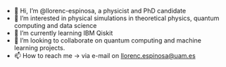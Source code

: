 - 👋 Hi, I’m @llorenc-espinosa, a physicist and PhD candidate
- 👀 I’m interested in physical simulations in theoretical physics, quantum computing and data science
- 🌱 I’m currently learning IBM Qiskit
- 💞️ I’m looking to collaborate on quantum computing and machine learning projects.
- 📫 How to reach me -> via e-mail on llorenc.espinosa@uam.es

<!---
llorenc-espinosa/llorenc-espinosa is a ✨ special ✨ repository because its `README.md` (this file) appears on your GitHub profile.
You can click the Preview link to take a look at your changes.
--->
